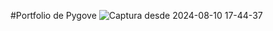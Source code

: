 #Portfolio de Pygove
![Captura desde 2024-08-10 17-44-37](https://github.com/user-attachments/assets/aefaae19-ae39-4f45-b5b9-825c118e27ae)
